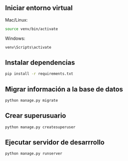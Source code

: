## Iniciar entorno virtual

Mac/Linux:
```bash
source venv/bin/activate
```

Windows:
```powershell
venv\Scripts\activate
```

## Instalar dependencias

```bash
pip install -r requirements.txt
```

## Migrar información a la base de datos

```bash
python manage.py migrate
```

## Crear superusuario

```bash
python manage.py createsuperuser
```

## Ejecutar servidor de desarrrollo

```bash
python manage.py runserver
```
